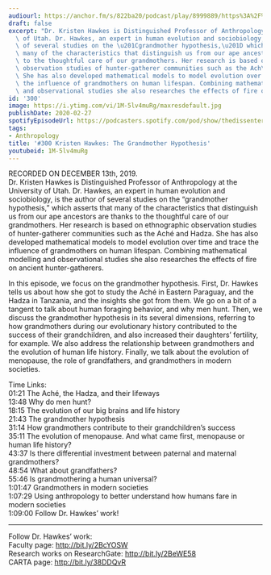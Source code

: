 ```yaml
---
audiourl: https://anchor.fm/s/822ba20/podcast/play/8999889/https%3A%2F%2Fd3ctxlq1ktw2nl.cloudfront.net%2Fproduction%2F2019-11-14%2F38631735-44100-2-9b4b394595ba.m4a
draft: false
excerpt: "Dr. Kristen Hawkes is Distinguished Professor of Anthropology at the University\
  \ of Utah. Dr. Hawkes, an expert in human evolution and sociobiology, is the author\
  \ of several studies on the \u201Cgrandmother hypothesis,\u201D which asserts that\
  \ many of the characteristics that distinguish us from our ape ancestors are thanks\
  \ to the thoughtful care of our grandmothers. Her research is based on ethnographic\
  \ observation studies of hunter-gatherer communities such as the Ach\xE9 and Hadza.\
  \ She has also developed mathematical models to model evolution over time and trace\
  \ the influence of grandmothers on human lifespan. Combining mathematical modelling\
  \ and observational studies she also researches the effects of fire on ancient hunter-gatherers."
id: '300'
image: https://i.ytimg.com/vi/1M-5lv4muRg/maxresdefault.jpg
publishDate: 2020-02-27
spotifyEpisodeUrl: https://podcasters.spotify.com/pod/show/thedissenter/episodes/300-Kristen-Hawkes-The-Grandmother-Hypothesis-e9h5gh
tags:
- Anthropology
title: '#300 Kristen Hawkes: The Grandmother Hypothesis'
youtubeid: 1M-5lv4muRg
---
```

<div class="timelinks">

RECORDED ON DECEMBER 13th, 2019.  
Dr. Kristen Hawkes is Distinguished Professor of Anthropology at the University of Utah. Dr. Hawkes, an expert in human evolution and sociobiology, is the author of several studies on the “grandmother hypothesis,” which asserts that many of the characteristics that distinguish us from our ape ancestors are thanks to the thoughtful care of our grandmothers. Her research is based on ethnographic observation studies of hunter-gatherer communities such as the Aché and Hadza. She has also developed mathematical models to model evolution over time and trace the influence of grandmothers on human lifespan. Combining mathematical modelling and observational studies she also researches the effects of fire on ancient hunter-gatherers.

In this episode, we focus on the grandmother hypothesis. First, Dr. Hawkes tells us about how she got to study the Aché in Eastern Paraguay, and the Hadza in Tanzania, and the insights she got from them. We go on a bit of a tangent to talk about human foraging behavior, and why men hunt. Then, we discuss the grandmother hypothesis in its several dimensions, referring to how grandmothers during our evolutionary history contributed to the success of their grandchildren, and also increased their daughters’ fertility, for example. We also address the relationship between grandmothers and the evolution of human life history. Finally, we talk about the evolution of menopause, the role of grandfathers, and grandmothers in modern societies.



Time Links:  
<time>01:21</time> The Aché, the Hadza, and their lifeways   
<time>13:48</time> Why do men hunt?  
<time>18:15</time> The evolution of our big brains and life history   
<time>21:43</time> The grandmother hypothesis  
<time>31:14</time> How grandmothers contribute to their grandchildren’s success  
<time>35:11</time> The evolution of menopause. And what came first, menopause or human life history?  
<time>43:37</time> Is there differential investment between paternal and maternal grandmothers?  
<time>48:54</time> What about grandfathers?  
<time>55:46</time> Is grandmothering a human universal?  
<time>1:01:47</time> Grandmothers in modern societies  
<time>1:07:29</time> Using anthropology to better understand how humans fare in modern societies  
<time>1:09:00</time> Follow Dr. Hawkes’ work!

---

Follow Dr. Hawkes’ work:  
Faculty page: http://bit.ly/2BcYOSW  
Research works on ResearchGate: http://bit.ly/2BeWE58  
CARTA page: http://bit.ly/38DDQvR
</div>

